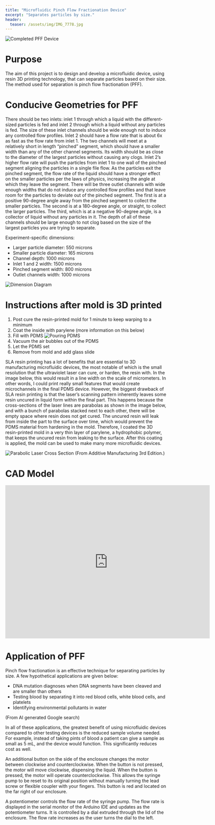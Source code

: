 ```yaml
---
title: "Microfluidic Pinch Flow Fractionation Device"
excerpt: "Separates particles by size."
header:
  teaser: /assets/img/IMG_7778.jpg
---
```

![Completed PFF Device](/assets/img/IMG_7778.jpg)   

# Purpose

The aim of this project is to design and develop a microfluidic device, using resin 3D printing technology, that can separate particles based on their size. The method used for separation is pinch flow fractionation (PFF).


# Conducive Geometries for PFF

There should be two inlets: inlet 1 through which a liquid with the different-sized particles is fed and inlet 2 through which a liquid without any particles is fed. The size of these inlet channels should be wide enough not to induce any controlled flow profiles. Inlet 2 should have a flow rate that is about 6x as fast as the flow rate from inlet 1. The two channels will meet at a relatively short in length “pinched” segment, which should have a smaller width than any of the other channel segments. Its width should be as close to the diameter of the largest particles without causing any clogs. Inlet 2’s higher flow rate will push the particles from inlet 1 to one wall of the pinched segment aligning the particles in a single file flow. As the particles exit the pinched segment, the flow rate of the liquid should have a stronger effect on the smaller particles per the laws of physics, increasing the angle at which they leave the segment. There will be three outlet channels with wide enough widths that do not induce any controlled flow profiles and that leave room for the particles to deviate out of the pinched segment. The first is at a positive 90-degree angle away from the pinched segment to collect the smaller particles. The second is at a 180-degree angle, or straight, to collect the larger particles. The third, which is at a negative 90-degree angle, is a collector of liquid without any particles in it. The depth of all of these channels should be large enough to not clog based on the size of the largest particles you are trying to separate.

Experiment-specific dimensions:
- Larger particle diameter: 550 microns
- Smaller particle diameter: 165 microns
- Channel depth: 1000 microns
- Inlet 1 and 2 width: 1500 microns
- Pinched segment width: 800 microns
- Outlet channels width: 1000 microns

![Dimension Diagram](/assets/img/Diagram.png)   

# Instructions after mold is 3D printed
1. Post cure the resin-printed mold for 1 minute to keep warping to a minimum
2. Coat the inside with parylene (more information on this below)
3. Fill with PDMS
![Pouring PDMS](/assets/img/IMG_7710.jpg)  
4. Vacuum the air bubbles out of the PDMS
5. Let the PDMS set
6. Remove from mold and add glass slide

SLA resin printing has a lot of benefits that are essential to 3D manufacturing microfluidic devices, the most notable of which is the small resolution that the ultraviolet laser can cure, or harden, the resin with. In the image below, this would result in a line width on the scale of micrometers. In other words, I could print really small features that would create microchannels in the final PDMS device. However, the biggest drawback of SLA resin printing is that the laser’s scanning pattern inherently leaves some resin uncured in liquid form within the final part. This happens because the cross-sections of the laser lines are parabolas as shown in the image below, and with a bunch of parabolas stacked next to each other, there will be empty space where resin does not get cured. The uncured resin will leak from inside the part to the surface over time, which would prevent the PDMS material from hardening in the mold. Therefore, I coated the 3D resin-printed mold in a very thin layer of parylene, a hydrophobic polymer, that keeps the uncured resin from leaking to the surface. After this coating is applied, the mold can be used to make many more microfluidic devices.

![Parabolic Laser Cross Section](/assets/img/DragonScale.png)
(From Additive Manufacturing 3rd Edition.)


# CAD Model
<iframe src="https://vanderbilt643.autodesk360.com/shares/public/SH286ddQT78850c0d8a4cecb590d706cc6f2?mode=embed" width="640" height="480" allowfullscreen="true" webkitallowfullscreen="true" mozallowfullscreen="true"  frameborder="0"></iframe>


# Application of PFF
Pinch flow fractionation is an effective technique for separating particles by size. A few hypothetical applications are given below:
- DNA mutation diagnoses when DNA segments have been cleaved and are smaller than others
- Testing blood by separating it into red blood cells, white blood cells, and platelets
- Identifying environmental pollutants in water

(From AI generated Google search)

In all of these applications, the greatest benefit of using microfluidic devices compared to other testing devices is the reduced sample volume needed. For example, instead of taking pints of blood a patient can give a sample as small as 5 mL, and the device would function. This significantly reduces cost as well.

An additional button on the side of the enclosure changes the motor between clockwise and counterclockwise. When the button is not pressed, the motor will move clockwise, dispensing the liquid. When the button is pressed, the motor will operate counterclockwise. This allows the syringe pump to be reset to its original position without manually turning the lead screw or flexible coupler with your fingers. This button is red and located on the far right of our enclosure. 

A potentiometer controls the flow rate of the syringe pump. The flow rate is displayed in the serial monitor of the Arduino IDE and updates as the potentiometer turns. It is controlled by a dial extruded through the lid of the enclosure. The flow rate increases as the user turns the dial to the left.

